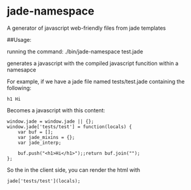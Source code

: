 jade-namespace
===============

A generator of javascript web-friendly files from jade templates

##Usage:

running the command:
    ./bin/jade-namespace test.jade

generates a javascript with the compiled javascript funcition within a
namesapce

For example, if we have a jade file named tests/test.jade containing the following:

    h1 Hi

Becomes a javascript with this content:

    window.jade = window.jade || {};
    window.jade['tests/test'] = function(locals) {
        var buf = [];
        var jade_mixins = {};
        var jade_interp;

        buf.push("<h1>Hi</h1>");;return buf.join("");
    };

So the in the client side, you can render the html with

    jade['tests/test'](locals);
